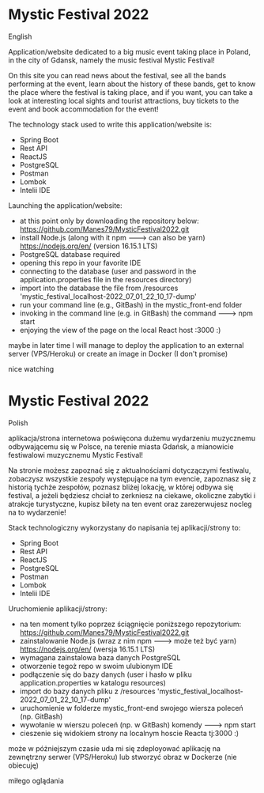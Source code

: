# Mystic Festival 2022

English

Application/website dedicated to a big music event taking place in Poland, in the city of Gdansk, namely the music festival Mystic Festival!

On this site you can read news about the festival, see all the bands performing at the event, learn about the history of these bands, get to know the place where 
the festival is taking place, and if you want, you can take a look at interesting local sights and tourist attractions, buy tickets to the event and book accommodation
for the event!

The technology stack used to write this application/website is:
  - Spring Boot
  - Rest API
  - ReactJS
  - PostgreSQL
  - Postman
  - Lombok
  - Intelii IDE

Launching the application/website:
  - at this point only by downloading the repository below:
      https://github.com/Manes79/MysticFestival2022.git
  - install Node.js (along with it npm ---> can also be yarn)
      https://nodejs.org/en/ (version 16.15.1 LTS)
  - PostgreSQL database required
  - opening this repo in your favorite IDE
  - connecting to the database (user and password in the application.properties file in the resources directory)
  - import into the database the file from /resources 'mystic_festival_localhost-2022_07_01_22_10_17-dump'
  - run your command line (e.g., GitBash) in the mystic_front-end folder
  - invoking in the command line (e.g. in GitBash) the command ---> npm start
  - enjoying the view of the page on the local React host :3000 :)

maybe in later time I will manage to deploy the application to an external server (VPS/Heroku) or create an image in Docker (I don't promise)

nice watching

# Mystic Festival 2022

Polish

aplikacja/strona internetowa poświęcona dużemu wydarzeniu muzycznemu odbywającemu się w Polsce, na terenie miasta Gdańsk, a mianowicie festiwalowi muzycznemu 
Mystic Festival!

Na stronie możesz zapoznać się z aktualnościami dotyczączymi festiwalu, zobaczysz wszystkie zespoły występujące na tym evencie, zapoznasz się z historią tychże 
zespołów, poznasz bliżej lokację, w której odbywa się festival, a jeżeli będziesz chciał to zerkniesz na ciekawe, okoliczne zabytki i atrakcje turystyczne, kupisz 
bilety na ten event oraz zarezerwujesz nocleg na to wydarzenie!

Stack technologiczny wykorzystany do napisania tej aplikacji/strony to:
  - Spring Boot
  - Rest API
  - ReactJS
  - PostgreSQL
  - Postman
  - Lombok
  - Intelii IDE
  
Uruchomienie aplikacji/strony:
  - na ten moment tylko poprzez ściągnięcie poniższego repozytorium:
      https://github.com/Manes79/MysticFestival2022.git
  - zainstalowanie Node.js (wraz z nim npm ---> może też być yarn)
      https://nodejs.org/en/ (wersja 16.15.1 LTS)
  - wymagana zainstalowa baza danych PostgreSQL
  - otworzenie tegoż repo w swoim ulubionym IDE
  - podłączenie się do bazy danych (user i hasło w pliku application.properties w katalogu resources)
  - import do bazy danych pliku z /resources 'mystic_festival_localhost-2022_07_01_22_10_17-dump'
  - uruchomienie w folderze mystic_front-end swojego wiersza poleceń (np. GitBash)
  - wywołanie w wierszu poleceń (np. w GitBash) komendy ---> npm start
  - cieszenie się widokiem strony na localnym hoscie Reacta tj:3000 :)

może w póżniejszym czasie uda mi się zdeployować aplikację na zewnętrzny serwer (VPS/Heroku) lub stworzyć obraz w Dockerze (nie obiecuję)

miłego oglądania
